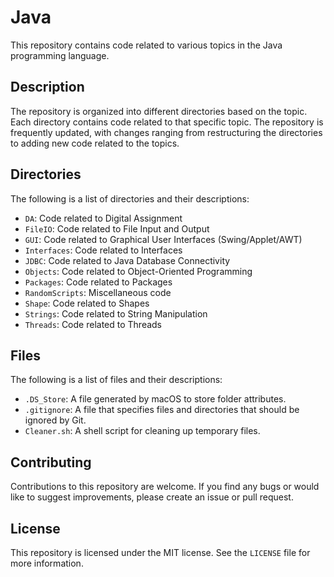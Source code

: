 # Java

This repository contains code related to various topics in the Java programming language.

## Description

The repository is organized into different directories based on the topic. Each directory contains code related to that specific topic. The repository is frequently updated, with changes ranging from restructuring the directories to adding new code related to the topics.

## Directories

The following is a list of directories and their descriptions:

- `DA`: Code related to Digital Assignment
- `FileIO`: Code related to File Input and Output
- `GUI`: Code related to Graphical User Interfaces (Swing/Applet/AWT)
- `Interfaces`: Code related to Interfaces
- `JDBC`: Code related to Java Database Connectivity
- `Objects`: Code related to Object-Oriented Programming
- `Packages`: Code related to Packages
- `RandomScripts`: Miscellaneous code
- `Shape`: Code related to Shapes
- `Strings`: Code related to String Manipulation
- `Threads`: Code related to Threads

## Files

The following is a list of files and their descriptions:

- `.DS_Store`: A file generated by macOS to store folder attributes.
- `.gitignore`: A file that specifies files and directories that should be ignored by Git.
- `Cleaner.sh`: A shell script for cleaning up temporary files.

## Contributing

Contributions to this repository are welcome. If you find any bugs or would like to suggest improvements, please create an issue or pull request.

## License

This repository is licensed under the MIT license. See the `LICENSE` file for more information.
